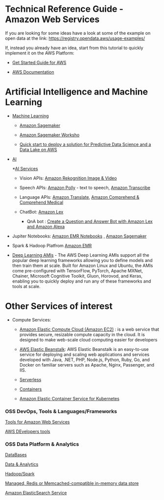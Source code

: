 # Technical Reference Guide - Amazon Web Services

If you are looking for some ideas have a look at some of the example on open data at the link:
https://registry.opendata.aws/usage-examples/

If, instead you already have an idea, start from this tutorial to quickly implement it on the AWS Platform:

* [Get Started Guide for AWS](https://aws.amazon.com/developers/getting-started/)

* [AWS Documentation](https://docs.aws.amazon.com/index.html?nc2=h_ql_doc)

# Artificial Intelligence and Machine Learning

* [Machine Learning](https://aws.amazon.com/machine-learning/)
  
	* [Amazon Sagemaker](https://aws.amazon.com/sagemaker/)
  	 
	* [Amazon Sagemaker Worksho](https://sagemaker-workshop.com/prerequisites/jupyter.html)
  	 
	* [Quick start to deploy a solution for Predictive Data Science and a Data Lake on AWS](https://aws.amazon.com/quickstart/architecture/predictive-data-science-sagemaker-and-data-lake/)

* [AI](https://aws.amazon.com/ai/) 
  	
	*[AI Services](https://aws.amazon.com/machine-learning/ai-services/)

    * Vision APIs: [Amazon Rekognition Image & Video](https://aws.amazon.com/rekognition/)

	* Speech APIs: [Amazon Polly](https://aws.amazon.com/polly/) - text to speech, [Amazon Transcribe](https://aws.amazon.com/transcribe/)

	* Language APIs: [Amazon Translate](https://aws.amazon.com/translate/),
      [Amazon Comprehend & Comprehend Medical](https://aws.amazon.com/comprehend/)
	
	* ChatBot: [Amazon Lex](https://aws.amazon.com/lex/)
		* QnA bot : [Create a Question and Answer Bot with Amazon Lex and Amazon Alexa](https://aws.amazon.com/blogs/machine-learning/creating-a-question-and-answer-bot-with-amazon-lex-and-amazon-alexa/)

* Jupiter Notebooks: [Amazon EMR Notebooks](https://aws.amazon.com/blogs/big-data/emr-notebooks-a-managed-analytics-environment-based-on-jupyter-notebooks/) , [Amazon Sagemaker](https://aws.amazon.com/sagemaker/)

* Spark & Hadoop Platfrom [Amazon EMR](https://aws.amazon.com/emr/)

* [Deep Learning AMIs](https://aws.amazon.com/machine-learning/amis/) - The AWS Deep Learning AMIs support all the popular deep learning frameworks allowing you to define models and then train them at scale. Built for Amazon Linux and Ubuntu, the AMIs come pre-configured with TensorFlow, PyTorch, Apache MXNet, Chainer, Microsoft Cognitive Toolkit, Gluon, Horovod, and Keras, enabling you to quickly deploy and run any of these frameworks and tools at scale.

# Other Services of interest

* Compute Services:

  * [Amazon Elastic Compute Cloud (Amazon EC2)](https://aws.amazon.com/ec2/) : is a web service that provides secure, resizable compute  capacity in the cloud. It is designed to make web-scale cloud computing easier for developers
  
  * [AWS Elastic Beanstalk](https://aws.amazon.com/elasticbeanstalk/): AWS Elastic Beanstalk is an easy-to-use service for deploying and scaling web applications and services developed with Java, .NET, PHP, Node.js, Python, Ruby, Go, and Docker on familiar servers such as Apache, Nginx, Passenger, and IIS.

  * [Serverless](https://aws.amazon.com/serverless/)

  * [Containers](https://aws.amazon.com/containers/)

  * [Amazon Elastic Container Service for Kubernetes](https://docs.microsoft.com/en-us/azure/aks/)


### OSS DevOps, Tools & Languages/Frameworks

[Tools for Amazon Web Services](https://aws.amazon.com/tools/) 

[AWS DEvelopers tools](https://aws.amazon.com/products/developer-tools/) 

### OSS Data Platform & Analytics

[DataBases](https://aws.amazon.com/products/databases/) 

[Data & Analytics](https://aws.amazon.com/big-data/datalakes-and-analytics/)

[Hadoop/Spark](https://aws.amazon.com/emr/) 

[Managed, Redis or Memcached-compatible in-memory data store](https://aws.amazon.com/elasticache/)

[Amazon ElasticSearch Service](https://aws.amazon.com/elasticsearch-service/)
